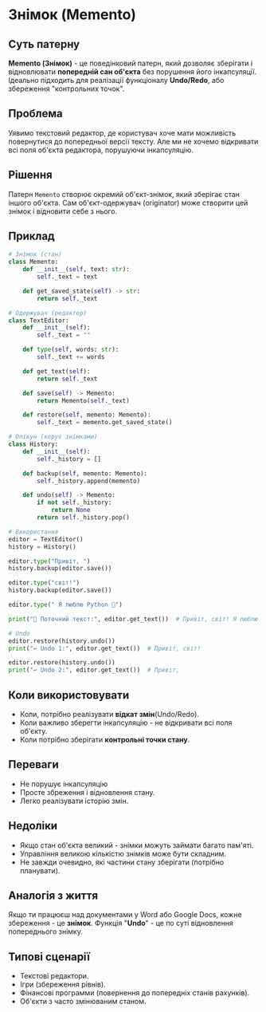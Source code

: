# Знімок (Memento)

## Суть патерну

**Memento (Знімок)** - це поведінковий патерн, який дозволяє зберігати і відновлювати **попередній сан об'єкта** без порушення його інкапсуляції.
Ідеально підходить для реалізації функціоналу **Undo/Redo**, або збереження "контрольних точок".

## Проблема

Уявимо текстовий редактор, де користувач хоче мати можливість повернутися до попередньої версії тексту. Але ми не хочемо відкривати всі поля об'єкта редактора, порушуючи інкапсуляцію.

## Рішення

Патерн `Memento` створює окремий об'єкт-знімок, який зберігає стан іншого об'єкта. Сам об'єкт-одержувач (originator) може створити цей знімок і відновити себе з нього.

## Приклад

```python
# Знімок (стан)
class Memento:
    def __init__(self, text: str):
        self._text = text

    def get_saved_state(self) -> str:
        return self._text

# Одержувач (редактор)
class TextEditor:
    def __init__(self):
        self._text = ""

    def type(self, words: str):
        self._text += words

    def get_text(self):
        return self._text

    def save(self) -> Memento:
        return Memento(self._text)

    def restore(self, memento: Memento):
        self._text = memento.get_saved_state()

# Опікун (керує знімками)
class History:
    def __init__(self):
        self._history = []

    def backup(self, memento: Memento):
        self._history.append(memento)

    def undo(self) -> Memento:
        if not self._history:
            return None
        return self._history.pop()

# Використання
editor = TextEditor()
history = History()

editor.type("Привіт, ")
history.backup(editor.save())

editor.type("світ!")
history.backup(editor.save())

editor.type(" Я люблю Python 🐍")

print("📄 Поточний текст:", editor.get_text())  # Привіт, світ! Я люблю Python

# Undo
editor.restore(history.undo())
print("↩️ Undo 1:", editor.get_text())  # Привіт, світ!

editor.restore(history.undo())
print("↩️ Undo 2:", editor.get_text())  # Привіт,
```

## Коли використовувати

 - Коли, потрібно реалізувати **відкат змін**(Undo/Redo).
 - Коли важливо зберегти інкапсуляцію - не відкривати всі поля об'єкту.
 - Коли потрібно зберігати **контрольні точки стану**.

## Переваги
 - Не порушує інкапсуляцію
 - Просте збреження і відновлення стану.
 - Легко реалізувати історію змін.

## Недоліки
 - Якщо стан об'єкта великий - знімки можуть займати багато пам'яті.
 - Управління великою кількістю знімків може бути складним.
 - Не завжди очевидно, які частини стану зберігати (потрібно планувати).

## Аналогія з життя

Якщо ти працюєш над документами у Word або Google Docs, кожне збереження - це **знімок**. Функція "**Undo**" - це по суті відновлення попереднього знімку.

## Типові сценарії
 - Текстові редактори.
 - Ігри (збереження рівнів).
 - Фінансові программи (повернення до попередніх станів рахунків).
 - Об'єкти з часто змінюваним станом.
